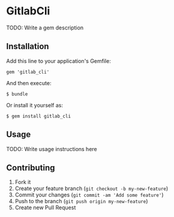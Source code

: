 # GitlabCli

TODO: Write a gem description

## Installation

Add this line to your application's Gemfile:

    gem 'gitlab_cli'

And then execute:

    $ bundle

Or install it yourself as:

    $ gem install gitlab_cli

## Usage

TODO: Write usage instructions here

## Contributing

1. Fork it
2. Create your feature branch (`git checkout -b my-new-feature`)
3. Commit your changes (`git commit -am 'Add some feature'`)
4. Push to the branch (`git push origin my-new-feature`)
5. Create new Pull Request

